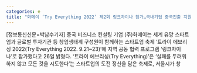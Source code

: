 ```yaml
---
categories: e
title: "화메이 ‘Try Everything 2022’ 제2회 링크차이나 참가…국내기업 중국진출 지원"
---
```

[정보통신신문=박남수기자] 중국 비즈니스 컨설팅 기업 (주)화메이는 세계 유망 스타트업과 글로벌 투자기관 등 창업생태계 구성원이 함께하는 스타트업 축제 &lsquo;트라이 에브리싱 2022(Try Everything 2022. 9.21~23)&rsquo;에 지역 공동 협력 프로그램 &lsquo;링크차이나&rsquo;로 참가했다고 26일 밝혔다. &lsquo;트라이 에브리싱(Try Everything)&rsquo;은 &lsquo;실패를 두려워하지 않고 모든 것을 시도한다&rsquo;는 스타트업의 도전 정신을 담은 축제로, 서울시가 창